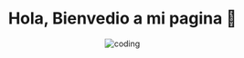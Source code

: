 <div align="center">
  
# Hola, Bienvedio a mi pagina 👋

![coding](https://media2.giphy.com/media/3iyKHMIKg5VWG6qHUm/giphy.gif "Coding")
</div>
